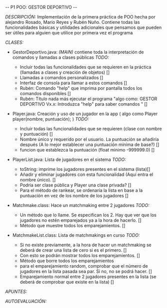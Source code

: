 -- P1 POO: GESTOR DEPORTIVO --

*DESCRIPCIÓN:* 
Implementación de la primera práctica de POO hecha por alejandro Rosado, Mario Reyes y Rubén Nuño. Contiene todas las funcionalidades básicas y utilidades adicionales que pensamos que pueden ser útiles para alguien que utilice por primera vez el programa

*CLASES:*
 - GestorDeportivo.java: _(MAIN)_ contiene toda la interpretación de comandos y llamadas a clases públicas 
    *TODO:*
    * Incluir todas las funcionalidades que se requieren en la práctica (llamadas a clases y creación de objetos) [] 
    * Llamadas a comandos personalizados []
    * Interfaz de consola para llamar a estos comandos []
    * Rubén: Comando "help" que imprima por pantalla todos los comandos disponibles []
    * Rubén: Título nada más ejecutar el programa "algo como: GESTOR DEPORTIVO Vx.x: Introduzca "help" para saber comandos " []

- Player.java: Creación y uso de un jugador en la app ( algo como Player player(nombre, puntuación); ) 
    *TODO:*
    * Incluir todas las funcionalidades que se requieren (clase con nombre y puntuación) [] 
    * Nombre único y requerido por el usuario. La puntuación se añadiría después (A lo mejor establecer una puntuación mínima de base?) []
    * funcion que establezca la puntuación (float mínimo -999999.0) []

- PlayerList.java: Lista de jugadores en el sistema
    *TODO:*
    * toString: imprime los jugadores presentes en el sistema (lista)[] 
    * Añadir y eliminar jugadores con esta funcionalidad (Aquí entra el nombre único). []
    * Podría ser clase pública y Player una clase privada? []
    * Para el método de rankear, se ordenaría la lista en base a la puntuación en vez de los nombre de los jugadores []

- Matchmake.class: Hace un matchmaking entre 2 jugadores
    *TODO:*
    * Un método que lo llame. Se especifican los 2. Hay que ver que los jugadores no estén emparejados ya a la hora de hacerlo. []
    * Método que muestre todos los emparejamientos. [] 

- MatchmakeList.class: Lista de matchmakings en curso
    *TODO:*
    * Si no existe previamente, a la hora de hacer un matchmaking se deberá de crear una lista de cero si es el primero. []
    * Con esto se podrán mostrar todos los emparejamientos. [] 
    * Método que borre todos los emparejamientos
    * para el emparejamiento random, comprobar que el número de jugadores en la lista pasada sea par. Si no, no se podrá hacer. []
    * Emparejamiento normal entre 2 jugadores presentes en la lista (se deberá de comprobar que existe en la lista) []
    
*APUNTES:*

*AUTOEVALUACIÓN:*
